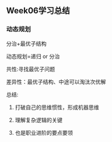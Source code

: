 ## Week06学习总结

### 动态规划

分治+最优子结构

动态规划=递归 or 分治

共性:寻找最优子问题

差异性：最优子结构、中途可以淘汰次优解

总结:

1. 打破自己的思维惯性，形成机器思维

2. 理解复杂逻辑的关键

3. 也是职业进阶的要点要领